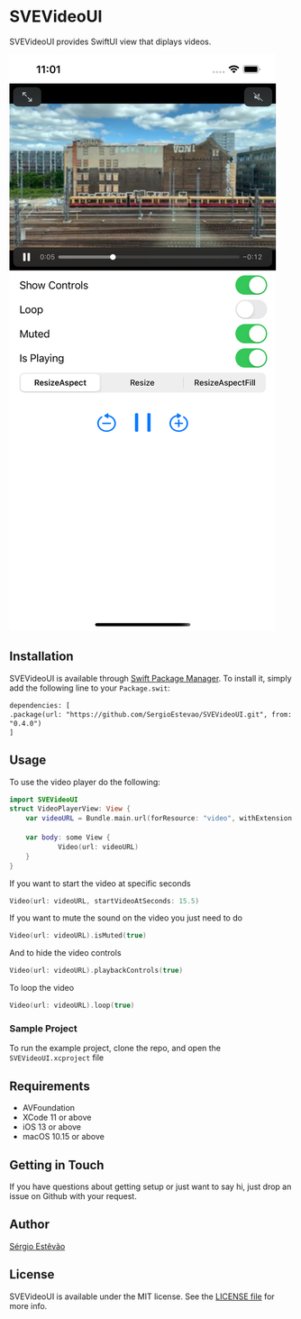 
# SVEVideoUI

SVEVideoUI provides SwiftUI view that diplays videos.

![Screenshot](screenshots_1.png "Screenshot")

## Installation

SVEVideoUI is available through [Swift Package Manager](https://swift.org/package-manager/). To install
it, simply add the following line to your `Package.swit`:
```
dependencies: [
.package(url: "https://github.com/SergioEstevao/SVEVideoUI.git", from: "0.4.0")
]
```
## Usage

To use the video player do the following:

```` swift
import SVEVideoUI
struct VideoPlayerView: View {
    var videoURL = Bundle.main.url(forResource: "video", withExtension: "mp4")!    

    var body: some View {        
            Video(url: videoURL)                            
    }
}
````


If you want to start the video at specific seconds
```` swift
Video(url: videoURL, startVideoAtSeconds: 15.5)
````

If you want to mute the sound on the video you just need to do
```` swift
Video(url: videoURL).isMuted(true)
````

And to hide the video controls
```` swift
Video(url: videoURL).playbackControls(true)
````

To loop the video
```` swift
Video(url: videoURL).loop(true)
````

### Sample Project

To run the example project, clone the repo, and open the `SVEVideoUI.xcproject` file

## Requirements

 * AVFoundation
 * XCode 11 or above
 * iOS 13 or above
 * macOS 10.15 or above

## Getting in Touch

If you have questions about getting setup or just want to say hi, just drop an issue on Github with your request.

## Author

[Sérgio Estêvão](https://sergioestevao.com)

## License

SVEVideoUI is available under the MIT license. See the [LICENSE file](./LICENSE.md) for more info.
